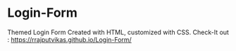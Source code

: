 # Login-Form
Themed Login Form
Created with HTML, customized with CSS.
Check-It out : https://rrajputvikas.github.io/Login-Form/
